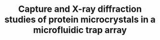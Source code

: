 ---
author_profile: false
title: "Capture and X-ray diffraction studies of protein microcrystals in a microfluidic trap array"
authors: "Lyubimov AR, Murray TD, **Koehl A***, Araci IE, Uervirojnangkoorn M, Zeldin OB, Cohen AE, Soltis SM, Baxter EL, Brester AS, Sauter NK, Brunger AT, Berger JM"
pub_date: 2015-04-01
journal: 'Acta Crystallographica Section D Biological Crystallography'
image: '/images/pubs/2015-koehl-actad.png'
pdf: ''
pmid: 25849403
pmcid: PMC4388268
pdbs: 
  - 4WMG
---